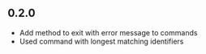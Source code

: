 ## 0.2.0
 * Add method to exit with error message to commands
 * Used command with longest matching identifiers
